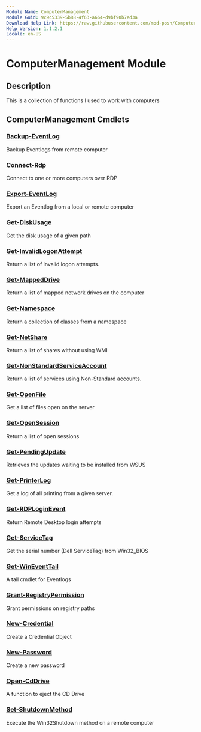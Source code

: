```yaml
---
Module Name: ComputerManagement
Module Guid: 9c9c5339-5b88-4f63-a664-d9bf90b7ed3a
Download Help Link: https://raw.githubusercontent.com/mod-posh/ComputerManagement/master/cabs/
Help Version: 1.1.2.1
Locale: en-US
---
```


# ComputerManagement Module
## Description
This is a collection of functions I used to work with computers

## ComputerManagement Cmdlets
### [Backup-EventLog](Backup-EventLog.md)
Backup Eventlogs from remote computer

### [Connect-Rdp](Connect-Rdp.md)
Connect to one or more computers over RDP

### [Export-EventLog](Export-EventLog.md)
Export an Eventlog from a local or remote computer

### [Get-DiskUsage](Get-DiskUsage.md)
Get the disk usage of a given path

### [Get-InvalidLogonAttempt](Get-InvalidLogonAttempt.md)
Return a list of invalid logon attempts.

### [Get-MappedDrive](Get-MappedDrive.md)
Return a list of mapped network drives on the computer

### [Get-Namespace](Get-Namespace.md)
Return a collection of classes from a namespace

### [Get-NetShare](Get-NetShare.md)
Return a list of shares without using WMI

### [Get-NonStandardServiceAccount](Get-NonStandardServiceAccount.md)
Return a list of services using Non-Standard accounts.

### [Get-OpenFile](Get-OpenFile.md)
Get a list of files open on the server

### [Get-OpenSession](Get-OpenSession.md)
Return a list of open sessions

### [Get-PendingUpdate](Get-PendingUpdate.md)
Retrieves the updates waiting to be installed from WSUS

### [Get-PrinterLog](Get-PrinterLog.md)
Get a log of all printing from a given server.

### [Get-RDPLoginEvent](Get-RDPLoginEvent.md)
Return Remote Desktop login attempts

### [Get-ServiceTag](Get-ServiceTag.md)
Get the serial number (Dell ServiceTag) from Win32_BIOS

### [Get-WinEventTail](Get-WinEventTail.md)
A tail cmdlet for Eventlogs

### [Grant-RegistryPermission](Grant-RegistryPermission.md)
Grant permissions on registry paths

### [New-Credential](New-Credential.md)
Create a Credential Object

### [New-Password](New-Password.md)
Create a new password

### [Open-CdDrive](Open-CdDrive.md)
A function to eject the CD Drive

### [Set-ShutdownMethod](Set-ShutdownMethod.md)
Execute the Win32Shutdown method on a remote computer

